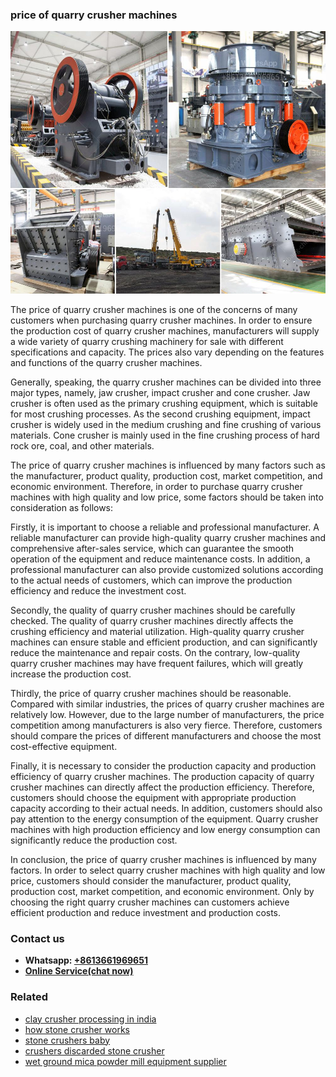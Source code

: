 <h3>price of quarry crusher machines</h3><img src='1706754006.jpg' alt=''><p>The price of quarry crusher machines is one of the concerns of many customers when purchasing quarry crusher machines. In order to ensure the production cost of quarry crusher machines, manufacturers will supply a wide variety of quarry crushing machinery for sale with different specifications and capacity. The prices also vary depending on the features and functions of the quarry crusher machines.</p><p>Generally, speaking, the quarry crusher machines can be divided into three major types, namely, jaw crusher, impact crusher and cone crusher. Jaw crusher is often used as the primary crushing equipment, which is suitable for most crushing processes. As the second crushing equipment, impact crusher is widely used in the medium crushing and fine crushing of various materials. Cone crusher is mainly used in the fine crushing process of hard rock ore, coal, and other materials.</p><p>The price of quarry crusher machines is influenced by many factors such as the manufacturer, product quality, production cost, market competition, and economic environment. Therefore, in order to purchase quarry crusher machines with high quality and low price, some factors should be taken into consideration as follows:</p><p>Firstly, it is important to choose a reliable and professional manufacturer. A reliable manufacturer can provide high-quality quarry crusher machines and comprehensive after-sales service, which can guarantee the smooth operation of the equipment and reduce maintenance costs. In addition, a professional manufacturer can also provide customized solutions according to the actual needs of customers, which can improve the production efficiency and reduce the investment cost.</p><p>Secondly, the quality of quarry crusher machines should be carefully checked. The quality of quarry crusher machines directly affects the crushing efficiency and material utilization. High-quality quarry crusher machines can ensure stable and efficient production, and can significantly reduce the maintenance and repair costs. On the contrary, low-quality quarry crusher machines may have frequent failures, which will greatly increase the production cost.</p><p>Thirdly, the price of quarry crusher machines should be reasonable. Compared with similar industries, the prices of quarry crusher machines are relatively low. However, due to the large number of manufacturers, the price competition among manufacturers is also very fierce. Therefore, customers should compare the prices of different manufacturers and choose the most cost-effective equipment.</p><p>Finally, it is necessary to consider the production capacity and production efficiency of quarry crusher machines. The production capacity of quarry crusher machines can directly affect the production efficiency. Therefore, customers should choose the equipment with appropriate production capacity according to their actual needs. In addition, customers should also pay attention to the energy consumption of the equipment. Quarry crusher machines with high production efficiency and low energy consumption can significantly reduce the production cost.</p><p>In conclusion, the price of quarry crusher machines is influenced by many factors. In order to select quarry crusher machines with high quality and low price, customers should consider the manufacturer, product quality, production cost, market competition, and economic environment. Only by choosing the right quarry crusher machines can customers achieve efficient production and reduce investment and production costs.</p><h3>Contact us</h3><ul><li><strong>Whatsapp:&nbsp;<a href="https://wa.me/8613661969651">+8613661969651</a></strong></li><li><a href="https://swt.shibang-china.com/?git&amp;zhl&amp;price of quarry crusher machines"><strong>Online Service(chat now)</strong></a></li></ul><h3>Related</h3><ul><li><a href='clay crusher processing in india.md'>clay crusher processing in india</a></li><li><a href='how stone crusher works.md'>how stone crusher works</a></li><li><a href='stone crushers baby.md'>stone crushers baby</a></li><li><a href='crushers discarded stone crusher.md'>crushers discarded stone crusher</a></li><li><a href='wet ground mica powder mill equipment supplier.md'>wet ground mica powder mill equipment supplier</a></li></ul>